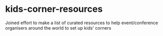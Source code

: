 # kids-corner-resources
Joined effort to make a list of curated resources to help event/conference organisers around the world to set up kids' corners
